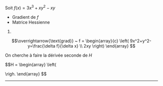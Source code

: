 Soit $f(x)=3x^3+xy^2-xy$

- Gradient de $f$
- Matrice Hessienne

1) 
$$\overrightarrow{\text{grad}} ~ f = 
\begin{array}{c}
\left(
 9x^2+y^2-y=\frac{\delta f}{\delta x} \\
 2xy
\right)
\end{array}
$$

On cherche à faire la dérivée seconde de $H$


$$H = 
\begin{array}
\left(

\righ.
\end{array}
$$


----

